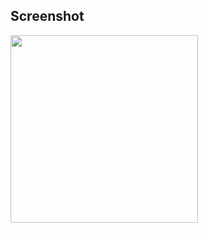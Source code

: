 ## Screenshot
<img src="https://github.com/Sumit4482/Horizontal_Scroll_CollectionView/assets/61246873/1562819a-2a60-437d-98f7-6425a971b77d" width="300">
